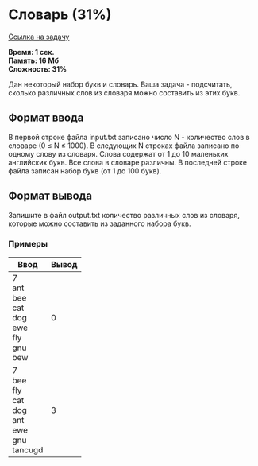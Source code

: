 <h1 class="title">Словарь (31%)</h1>
<p><a href="https://acmp.ru/index.asp?main=task&id_task=291">Ссылка на задачу</a></p>
<p><b>Время: 1 сек.<br>Память: 16 Мб<br>Сложность: 31%</b></p>
<p>Дан некоторый набор букв и словарь. Ваша задача - подсчитать, сколько различных слов из словаря можно составить из этих букв.</p>
<h2>Формат ввода</h2>
<p>В первой строке файла input.txt записано число N - количество слов в словаре (0 ≤ N ≤ 1000). В следующих N строках файла записано по одному слову из словаря. Слова содержат от 1 до 10 маленьких английских букв. Все слова в словаре различны. В последней строке файла записан набор букв (от 1 до 100 букв).</p>
<h2>Формат вывода</h2>
<p>Запишите в файл output.txt количество различных слов из словаря, которые можно составить из заданного набора букв.</p>
<h3>Примеры</h3>
<table class="sample-tests">
  <thead>
     <tr>
        <th>Ввод</th>
        <th>Вывод</th>
     </tr>
  </thead>
  <tbody>
     <tr>
        <td>7<br>
            ant<br>
            bee<br>
            cat<br>
            dog<br>
            ewe<br>
            fly<br>
            gnu<br>
            bew</td>
        <td>0</td>
     </tr>
     <tr>
         <td>7<br>
             bee<br>
             fly<br>
             cat<br>
             dog<br>
             ant<br>
             ewe<br>
             gnu<br>
             tancugd</td>
         <td>3</td>
      </tr>
  </tbody>
</table>